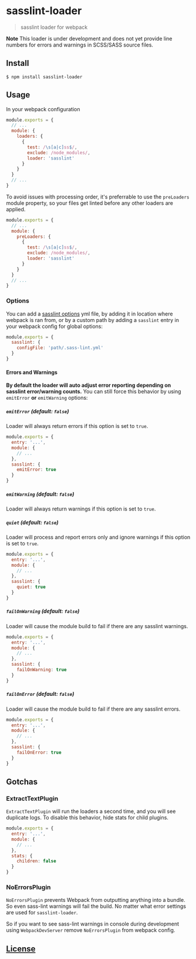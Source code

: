 # sasslint-loader

> sasslint loader for webpack

**Note** This loader is under development and does not yet provide line numbers for errors and warnings in SCSS/SASS source files.

## Install

```console
$ npm install sasslint-loader
```

## Usage

In your webpack configuration

```js
module.exports = {
  // ...
  module: {
    loaders: {
      {
        test: /\s[a|c]ss$/,
        exclude: /node_modules/,
        loader: 'sasslint'
      }
    }
  }
  // ...
}
```

To avoid issues with processing order, it's preferrable to use the `preLoaders` module property, so your files get linted before any other loaders are applied.

```js
module.exports = {
  // ...
  module: {
    preLoaders: {
      {
        test: /\s[a|c]ss$/,
        exclude: /node_modules/,
        loader: 'sasslint'
      }
    }
  }
  // ...
}
```

### Options

You can add a [sasslint options](https://github.com/sasstools/sass-lint/blob/develop/docs/sass-lint.yml) yml file, by adding it in location where webpack is ran from, or by a custom path by adding a `sasslint` entry in your webpack config for global options:

```js
module.exports = {
  sasslint: {
    configFile: 'path/.sass-lint.yml'
  }
}
```

#### Errors and Warnings

**By default the loader will auto adjust error reporting depending on sasslint error/warning counts.**
You can still force this behavior by using `emitError` **or** `emitWarning` options:

##### `emitError` (default: `false`)

Loader will always return errors if this option is set to `true`.

```js
module.exports = {
  entry: '...',
  module: {
    // ...
  },
  sasslint: {
    emitError: true
  }
}
```

##### `emitWarning` (default: `false`)

Loader will always return warnings if this option is set to `true`.

##### `quiet` (default: `false`)

Loader will process and report errors only and ignore warnings if this option is set to `true`.

```js
module.exports = {
  entry: '...',
  module: {
    // ...
  },
  sasslint: {
    quiet: true
  }
}
```

##### `failOnWarning` (default: `false`)

Loader will cause the module build to fail if there are any sasslint warnings.

```js
module.exports = {
  entry: '...',
  module: {
    // ...
  },
  sasslint: {
    failOnWarning: true
  }
}
```

##### `failOnError` (default: `false`)

Loader will cause the module build to fail if there are any sasslint errors.

```js
module.exports = {
  entry: '...',
  module: {
    // ...
  },
  sasslint: {
    failOnError: true
  }
}
```

## Gotchas

### ExtractTextPlugin
`ExtractTextPlugin` will run the loaders a second time, and you will see duplicate logs. To
disable this behavior, hide stats for child plugins.

```js
module.exports = {
  entry: '...',
  module: {
    // ...
  },
  stats: {
    children: false
  }
}
```

### NoErrorsPlugin

`NoErrorsPlugin` prevents Webpack from outputting anything into a bundle. So even sass-lint warnings
will fail the build. No matter what error settings are used for `sasslint-loader`.

So if you want to see sass-lint warnings in console during development using `WebpackDevServer`
remove `NoErrorsPlugin` from webpack config.

## [License](LICENSE)
